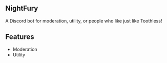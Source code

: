 ## NightFury
A Discord bot for moderation, utility, or people who like just like Toothless!

## Features
- Moderation
- Utility